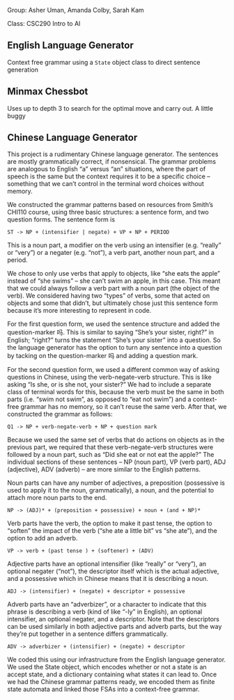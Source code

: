 Group: Asher Uman, Amanda Colby, Sarah Kam

Class: CSC290 Intro to AI

## English Language Generator

Context free grammar using a `State` object class to direct sentence generation

## Minmax Chessbot

Uses up to depth 3 to search for the optimal move and carry out. A little buggy

## Chinese Language Generator

This project is a rudimentary Chinese language generator. The sentences are mostly grammatically correct, if nonsensical. The grammar problems are analogous to English “a” versus “an” situations, where the part of speech is the same but the context requires it to be a specific choice – something that we can’t control in the terminal word choices without memory.

We constructed the grammar patterns based on resources from Smith’s CHI110 course, using three basic structures: a sentence form, and two question forms. The sentence form is

`ST -> NP + (intensifier | negate) + VP + NP + PERIOD`

This is a noun part, a modifier on the verb using an intensifier (e.g. “really” or “very”) or a negater (e.g. “not”), a verb part, another noun part, and a period.

We chose to only use verbs that apply to objects, like “she eats the apple” instead of “she swims” – she can’t swim an apple, in this case. This meant that we could always follow a verb part with a noun part (the object of the verb). We considered having two “types” of verbs, some that acted on objects and some that didn’t, but ultimately chose just this sentence form because it’s more interesting to represent in code.

For the first question form, we used the sentence structure and added the question-marker 吗. This is similar to saying “She’s your sister, right?” in English; “right?” turns the statement “She’s your sister” into a question. So the language generator has the option to turn any sentence into a question by tacking on the question-marker 吗 and adding a question mark.

For the second question form, we used a different common way of asking questions in Chinese, using the verb-negate-verb structure. This is like asking “Is she, or is she not, your sister?” We had to include a separate class of terminal words for this, because the verb must be the same in both parts (i.e. “swim not swim”, as opposed to “eat not swim”) and a context-free grammar has no memory, so it can’t reuse the same verb. After that, we constructed the grammar as follows:

`Q1 -> NP + verb-negate-verb + NP + question mark`

Because we used the same set of verbs that do actions on objects as in the previous part, we required that these verb-negate-verb structures were followed by a noun part, such as “Did she eat or not eat the apple?”
The individual sections of these sentences – NP (noun part), VP (verb part), ADJ (adjective), ADV (adverb) – are more similar to the English patterns.

Noun parts can have any number of adjectives, a preposition (possessive is used to apply it to the noun, grammatically), a noun, and the potential to attach more noun parts to the end.

`NP -> (ADJ)* + (preposition + possessive) + noun + (and + NP)*`

Verb parts have the verb, the option to make it past tense, the option to “soften” the impact of the verb (“she ate a little bit” vs “she ate”), and the option to add an adverb.

`VP -> verb + (past tense ) + (softener) + (ADV)`

Adjective parts have an optional intensifier (like “really” or “very”), an optional negater (“not”), the descriptor itself which is the actual adjective, and a possessive which in Chinese means that it is describing a noun.

`ADJ -> (intensifier) + (negate) + descriptor + possessive`

Adverb parts have an “adverbizer”, or a character to indicate that this phrase is describing a verb (kind of like “-ly” in English), an optional intensifier, an optional negater, and a descriptor. Note that the descriptors can be used similarly in both adjective parts and adverb parts, but the way they’re put together in a sentence differs grammatically.

`ADV -> adverbizer + (intensifier) + (negate) + descriptor`


We coded this using our infrastructure from the English language generator. We used the State object, which encodes whether or not a state is an accept state, and a dictionary containing what states it can lead to. Once we had the Chinese grammar patterns ready, we encoded them as finite state automata and linked those FSAs into a context-free grammar.
